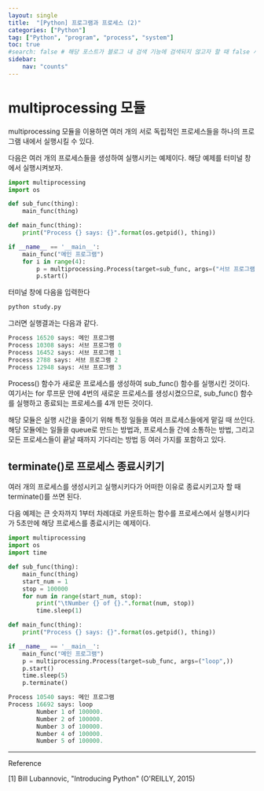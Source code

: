 ```yaml
---
layout: single
title:  "[Python] 프로그램과 프로세스 (2)"
categories: ["Python"]
tag: ["Python", "program", "process", "system"]
toc: true
#search: false # 해당 포스트가 블로그 내 검색 기능에 검색되지 않고자 할 때 false 사용.
sidebar:
    nav: "counts"
---
```

# multiprocessing 모듈

multiprocessing 모듈을 이용하면 여러 개의 서로 독립적인 프로세스들을 하나의 프로그램 내에서 실행시킬 수 있다. 

다음은 여러 개의 프로세스들을 생성하여 실행시키는 예제이다. 해당 예제를 터미널 창에서 실행시켜보자.

```python
import multiprocessing
import os

def sub_func(thing):
    main_func(thing)

def main_func(thing):
    print("Process {} says: {}".format(os.getpid(), thing))

if __name__ == '__main__':
    main_func("메인 프로그램")
    for i in range(4):
        p = multiprocessing.Process(target=sub_func, args=("서브 프로그램 {}".format(i),))
        p.start()
```

터미널 창에 다음을 입력한다

```python
python study.py
```

그러면 실행결과는 다음과 같다.

```python
Process 16520 says: 메인 프로그램
Process 10308 says: 서브 프로그램 0
Process 16452 says: 서브 프로그램 1
Process 2788 says: 서브 프로그램 2
Process 12948 says: 서브 프로그램 3
```

Process() 함수가 새로운 프로세스를 생성하여 sub_func() 함수를 실행시킨 것이다. 여기서는 for 루프문 안에 4번의 새로운 프로세스를 생성시켰으므로, sub_func() 함수를 실행하고 종료되는 프로세스를 4개 만든 것이다. 

해당 모듈은 실행 시간을 줄이기 위해 특정 일들을 여러 프로세스들에게 맡길 때 쓰인다. 해당 모듈에는 일들을 queue로 만드는 방법과, 프로세스들 간에 소통하는 방법, 그리고 모든 프로세스들이 끝날 때까지 기다리는 방법 등 여러 가지를 포함하고 있다. 

## terminate()로 프로세스 종료시키기

여러 개의 프로세스를 생성시키고 실행시키다가 어떠한 이유로 종료시키고자 할 때 terminate()를 쓰면 된다. 

다음 예제는 큰 숫자까지 1부터 차례대로 카운트하는 함수를 프로세스에서 실행시키다가 5초만에 해당 프로세스를 종료시키는 예제이다.

```python
import multiprocessing
import os
import time

def sub_func(thing):
    main_func(thing)
    start_num = 1
    stop = 100000
    for num in range(start_num, stop):
        print("\tNumber {} of {}.".format(num, stop))
        time.sleep(1)

def main_func(thing):
    print("Process {} says: {}".format(os.getpid(), thing))

if __name__ == '__main__':
    main_func("메인 프로그램")
    p = multiprocessing.Process(target=sub_func, args=("loop",))
    p.start()
    time.sleep(5)
    p.terminate()
```

```python
Process 10540 says: 메인 프로그램
Process 16692 says: loop
        Number 1 of 100000.
        Number 2 of 100000.
        Number 3 of 100000.
        Number 4 of 100000.
        Number 5 of 100000.
```

---

Reference

[1] Bill Lubannovic, "Introducing Python" (O'REILLY, 2015)